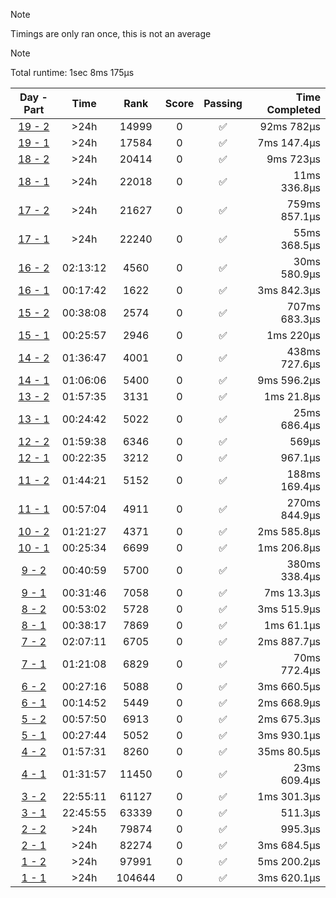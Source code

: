> [!NOTE]
> Timings are only ran once, this is not an average

> [!NOTE]
> Total runtime: 1sec 8ms 175µs

|Day - Part|Time|Rank|Score|Passing|Time Completed|
|:-:|:-:|:-:|:-:|:-:|-:|
|[19 - 2](https://github.com/SWCreeperKing/AdventOfCode/blob/master/AdventOfCode/Solutions/2020/Day19.cs)|&gt;24h|14999|0|✅|92ms 782µs|
|[19 - 1](https://github.com/SWCreeperKing/AdventOfCode/blob/master/AdventOfCode/Solutions/2020/Day19.cs)|&gt;24h|17584|0|✅|7ms 147.4µs|
|[18 - 2](https://github.com/SWCreeperKing/AdventOfCode/blob/master/AdventOfCode/Solutions/2020/Day18.cs)|&gt;24h|20414|0|✅|9ms 723µs|
|[18 - 1](https://github.com/SWCreeperKing/AdventOfCode/blob/master/AdventOfCode/Solutions/2020/Day18.cs)|&gt;24h|22018|0|✅|11ms 336.8µs|
|[17 - 2](https://github.com/SWCreeperKing/AdventOfCode/blob/master/AdventOfCode/Solutions/2020/Day17.cs)|&gt;24h|21627|0|✅|759ms 857.1µs|
|[17 - 1](https://github.com/SWCreeperKing/AdventOfCode/blob/master/AdventOfCode/Solutions/2020/Day17.cs)|&gt;24h|22240|0|✅|55ms 368.5µs|
|[16 - 2](https://github.com/SWCreeperKing/AdventOfCode/blob/master/AdventOfCode/Solutions/2020/Day16.cs)|02:13:12|4560|0|✅|30ms 580.9µs|
|[16 - 1](https://github.com/SWCreeperKing/AdventOfCode/blob/master/AdventOfCode/Solutions/2020/Day16.cs)|00:17:42|1622|0|✅|3ms 842.3µs|
|[15 - 2](https://github.com/SWCreeperKing/AdventOfCode/blob/master/AdventOfCode/Solutions/2020/Day15.cs)|00:38:08|2574|0|✅|707ms 683.3µs|
|[15 - 1](https://github.com/SWCreeperKing/AdventOfCode/blob/master/AdventOfCode/Solutions/2020/Day15.cs)|00:25:57|2946|0|✅|1ms 220µs|
|[14 - 2](https://github.com/SWCreeperKing/AdventOfCode/blob/master/AdventOfCode/Solutions/2020/Day14.cs)|01:36:47|4001|0|✅|438ms 727.6µs|
|[14 - 1](https://github.com/SWCreeperKing/AdventOfCode/blob/master/AdventOfCode/Solutions/2020/Day14.cs)|01:06:06|5400|0|✅|9ms 596.2µs|
|[13 - 2](https://github.com/SWCreeperKing/AdventOfCode/blob/master/AdventOfCode/Solutions/2020/Day13.cs)|01:57:35|3131|0|✅|1ms 21.8µs|
|[13 - 1](https://github.com/SWCreeperKing/AdventOfCode/blob/master/AdventOfCode/Solutions/2020/Day13.cs)|00:24:42|5022|0|✅|25ms 686.4µs|
|[12 - 2](https://github.com/SWCreeperKing/AdventOfCode/blob/master/AdventOfCode/Solutions/2020/Day12.cs)|01:59:38|6346|0|✅|569µs|
|[12 - 1](https://github.com/SWCreeperKing/AdventOfCode/blob/master/AdventOfCode/Solutions/2020/Day12.cs)|00:22:35|3212|0|✅|967.1µs|
|[11 - 2](https://github.com/SWCreeperKing/AdventOfCode/blob/master/AdventOfCode/Solutions/2020/Day11.cs)|01:44:21|5152|0|✅|188ms 169.4µs|
|[11 - 1](https://github.com/SWCreeperKing/AdventOfCode/blob/master/AdventOfCode/Solutions/2020/Day11.cs)|00:57:04|4911|0|✅|270ms 844.9µs|
|[10 - 2](https://github.com/SWCreeperKing/AdventOfCode/blob/master/AdventOfCode/Solutions/2020/Day10.cs)|01:21:27|4371|0|✅|2ms 585.8µs|
|[10 - 1](https://github.com/SWCreeperKing/AdventOfCode/blob/master/AdventOfCode/Solutions/2020/Day10.cs)|00:25:34|6699|0|✅|1ms 206.8µs|
|[9 - 2](https://github.com/SWCreeperKing/AdventOfCode/blob/master/AdventOfCode/Solutions/2020/Day9.cs)|00:40:59|5700|0|✅|380ms 338.4µs|
|[9 - 1](https://github.com/SWCreeperKing/AdventOfCode/blob/master/AdventOfCode/Solutions/2020/Day9.cs)|00:31:46|7058|0|✅|7ms 13.3µs|
|[8 - 2](https://github.com/SWCreeperKing/AdventOfCode/blob/master/AdventOfCode/Solutions/2020/Day8.cs)|00:53:02|5728|0|✅|3ms 515.9µs|
|[8 - 1](https://github.com/SWCreeperKing/AdventOfCode/blob/master/AdventOfCode/Solutions/2020/Day8.cs)|00:38:17|7869|0|✅|1ms 61.1µs|
|[7 - 2](https://github.com/SWCreeperKing/AdventOfCode/blob/master/AdventOfCode/Solutions/2020/Day7.cs)|02:07:11|6705|0|✅|2ms 887.7µs|
|[7 - 1](https://github.com/SWCreeperKing/AdventOfCode/blob/master/AdventOfCode/Solutions/2020/Day7.cs)|01:21:08|6829|0|✅|70ms 772.4µs|
|[6 - 2](https://github.com/SWCreeperKing/AdventOfCode/blob/master/AdventOfCode/Solutions/2020/Day6.cs)|00:27:16|5088|0|✅|3ms 660.5µs|
|[6 - 1](https://github.com/SWCreeperKing/AdventOfCode/blob/master/AdventOfCode/Solutions/2020/Day6.cs)|00:14:52|5449|0|✅|2ms 668.9µs|
|[5 - 2](https://github.com/SWCreeperKing/AdventOfCode/blob/master/AdventOfCode/Solutions/2020/Day5.cs)|00:57:50|6913|0|✅|2ms 675.3µs|
|[5 - 1](https://github.com/SWCreeperKing/AdventOfCode/blob/master/AdventOfCode/Solutions/2020/Day5.cs)|00:27:44|5052|0|✅|3ms 930.1µs|
|[4 - 2](https://github.com/SWCreeperKing/AdventOfCode/blob/master/AdventOfCode/Solutions/2020/Day4.cs)|01:57:31|8260|0|✅|35ms 80.5µs|
|[4 - 1](https://github.com/SWCreeperKing/AdventOfCode/blob/master/AdventOfCode/Solutions/2020/Day4.cs)|01:31:57|11450|0|✅|23ms 609.4µs|
|[3 - 2](https://github.com/SWCreeperKing/AdventOfCode/blob/master/AdventOfCode/Solutions/2020/Day3.cs)|22:55:11|61127|0|✅|1ms 301.3µs|
|[3 - 1](https://github.com/SWCreeperKing/AdventOfCode/blob/master/AdventOfCode/Solutions/2020/Day3.cs)|22:45:55|63339|0|✅|511.3µs|
|[2 - 2](https://github.com/SWCreeperKing/AdventOfCode/blob/master/AdventOfCode/Solutions/2020/Day2.cs)|&gt;24h|79874|0|✅|995.3µs|
|[2 - 1](https://github.com/SWCreeperKing/AdventOfCode/blob/master/AdventOfCode/Solutions/2020/Day2.cs)|&gt;24h|82274|0|✅|3ms 684.5µs|
|[1 - 2](https://github.com/SWCreeperKing/AdventOfCode/blob/master/AdventOfCode/Solutions/2020/Day1.cs)|&gt;24h|97991|0|✅|5ms 200.2µs|
|[1 - 1](https://github.com/SWCreeperKing/AdventOfCode/blob/master/AdventOfCode/Solutions/2020/Day1.cs)|&gt;24h|104644|0|✅|3ms 620.1µs|
